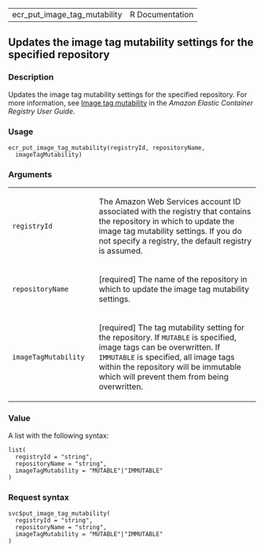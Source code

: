 <table style="width: 100%;">
<tbody>
<tr class="odd">
<td>ecr_put_image_tag_mutability</td>
<td style="text-align: right;">R Documentation</td>
</tr>
</tbody>
</table>

## Updates the image tag mutability settings for the specified repository

### Description

Updates the image tag mutability settings for the specified repository.
For more information, see [Image tag
mutability](https://docs.aws.amazon.com/AmazonECR/latest/userguide/image-tag-mutability.html)
in the *Amazon Elastic Container Registry User Guide*.

### Usage

    ecr_put_image_tag_mutability(registryId, repositoryName,
      imageTagMutability)

### Arguments

<table>
<colgroup>
<col style="width: 35%" />
<col style="width: 65%" />
</colgroup>
<tbody>
<tr class="odd">
<td><code
id="ecr_put_image_tag_mutability_:_registryId">registryId</code></td>
<td><p>The Amazon Web Services account ID associated with the registry
that contains the repository in which to update the image tag mutability
settings. If you do not specify a registry, the default registry is
assumed.</p></td>
</tr>
<tr class="even">
<td><code
id="ecr_put_image_tag_mutability_:_repositoryName">repositoryName</code></td>
<td><p>[required] The name of the repository in which to update the
image tag mutability settings.</p></td>
</tr>
<tr class="odd">
<td><code
id="ecr_put_image_tag_mutability_:_imageTagMutability">imageTagMutability</code></td>
<td><p>[required] The tag mutability setting for the repository. If
<code>MUTABLE</code> is specified, image tags can be overwritten. If
<code>IMMUTABLE</code> is specified, all image tags within the
repository will be immutable which will prevent them from being
overwritten.</p></td>
</tr>
</tbody>
</table>

### Value

A list with the following syntax:

    list(
      registryId = "string",
      repositoryName = "string",
      imageTagMutability = "MUTABLE"|"IMMUTABLE"
    )

### Request syntax

    svc$put_image_tag_mutability(
      registryId = "string",
      repositoryName = "string",
      imageTagMutability = "MUTABLE"|"IMMUTABLE"
    )
